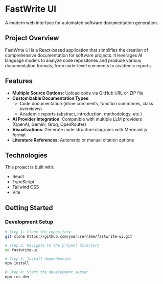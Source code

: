 # FastWrite UI

A modern web interface for automated software documentation generation.

## Project Overview

FastWrite UI is a React-based application that simplifies the creation of comprehensive documentation for software projects. It leverages AI language models to analyze code repositories and produce various documentation formats, from code-level comments to academic reports.

## Features

- **Multiple Source Options**: Upload code via GitHub URL or ZIP file
- **Customizable Documentation Types**:
  - Code documentation (inline comments, function summaries, class overviews)
  - Academic reports (abstract, introduction, methodology, etc.)
- **AI Provider Integration**: Compatible with multiple LLM providers (OpenAI, Gemini, Groq, OpenRouter)
- **Visualizations**: Generate code structure diagrams with Mermaid.js format
- **Literature References**: Automatic or manual citation options

## Technologies

This project is built with:
- React
- TypeScript
- Tailwind CSS
- Vite

## Getting Started

### Development Setup

```sh
# Step 1: Clone the repository
git clone https://github.com/yourusername/fastwrite-ui.git

# Step 2: Navigate to the project directory
cd fastwrite-ui

# Step 3: Install dependencies
npm install

# Step 4: Start the development server
npm run dev